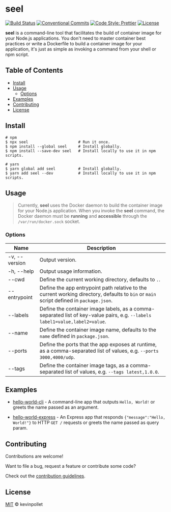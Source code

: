 # seel <!-- omit in toc -->

[![Build Status](https://github.com/kevinpollet/seel/workflows/Build/badge.svg)](https://github.com/kevinpollet/seel/actions)
[![Conventional Commits](https://img.shields.io/badge/Conventional%20Commits-1.0.0-yellow.svg)](https://conventionalcommits.org)
[![Code Style: Prettier](https://img.shields.io/badge/code_style-prettier-ff69b4.svg)](https://github.com/prettier/prettier)
[![License](https://img.shields.io/badge/license-MIT-blue.svg)](./LICENSE.md)

**seel** is a command-line tool that facilitates the build of container image for your Node.js applications. You don't need to master container best practices or write a Dockerfile to build a container image for your application, it's just as simple as invoking a command from your shell or npm script.

## Table of Contents <!-- omit in toc -->

- [Install](#install)
- [Usage](#usage)
  - [Options](#options)
- [Examples](#examples)
- [Contributing](#contributing)
- [License](#license)

## Install

```shell
# npm
$ npx seel                      # Run it once.
$ npm install --global seel     # Install globally.
$ npm install --save-dev seel   # Install locally to use it in npm scripts.

# yarn
$ yarn global add seel          # Install globally.
$ yarn add seel --dev           # Install locally to use it in npm scripts.
```

## Usage

> Currently, **seel** uses the Docker daemon to build the container image for your Node.js application. When you invoke the **seel** command, the Docker daemon must be **running** and **accessible** through the `/var/run/docker.sock` socket.

### Options

| Name          | Description                                                                                                                             |
| ------------- | --------------------------------------------------------------------------------------------------------------------------------------- |
| -v, --version | Output version.                                                                                                                         |
| -h, --help    | Output usage information.                                                                                                               |
| --cwd         | Define the current working directory, defaults to `.`.                                                                                  |
| --entrypoint  | Define the app entrypoint path relative to the current working directory, defaults to `bin` or `main` script defined in `package.json`. |
| --labels      | Define the container image labels, as a comma-separated list of key-value pairs, e.g. `--labels label1=value,label2=value`.             |
| --name        | Define the container image name, defaults to the `name` defined in `package.json`.                                                      |
| --ports       | Define the ports that the app exposes at runtime, as a comma-separated list of values, e.g. `--ports 3000,4000/udp`.                    |
| --tags        | Define the container image tags, as a comma-separated list of values, e.g. `--tags latest,1.0.0`.                                       |

## Examples

- [hello-world-cli](./examples/hello-world-cli) - A command-line app that outputs `Hello, World!` or greets the name passed as an argument.

- [hello-world-express](./examples/hello-world-express) - An Express app that responds `{"message":"Hello, World!"}` to HTTP `GET /` requests or greets the name passed as query param.

## Contributing

Contributions are welcome!

Want to file a bug, request a feature or contribute some code?

Check out the [contribution guidelines](./CONTRIBUTING.md).

## License

[MIT](./LICENSE.md) © kevinpollet

